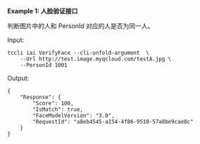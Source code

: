 **Example 1: 人脸验证接口**

判断图片中的人和 PersonId 对应的人是否为同一人。

Input: 

```
tccli iai VerifyFace --cli-unfold-argument  \
    --Url http://test.image.myqcloud.com/testA.jpg \
    --PersonId 1001
```

Output: 
```
{
    "Response": {
        "Score": 100,
        "IsMatch": true,
        "FaceModelVersion": "3.0",
        "RequestId": "a8eb4545-a154-4f86-9510-57a8be9cae0c"
    }
}
```

